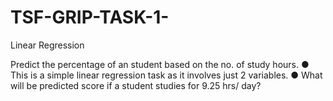 # TSF-GRIP-TASK-1-
Linear Regression

Predict the percentage of an student based on the no. of study hours.
● This is a simple linear regression task as it involves just 2 variables.
● What will be predicted score if a student studies for 9.25 hrs/ day?
